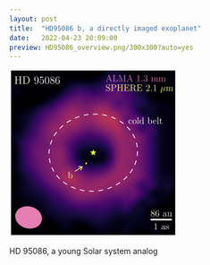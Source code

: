 ```yaml
---
layout: post
title:  "HD95086 b, a directly imaged exoplanet"
date:   2022-04-23 20:09:00
preview: HD95086_overview.png/300x300?auto=yes
---
```


<img src="HD95086_overview.png" width="300" height="300">

HD 95086, a young Solar system analog
